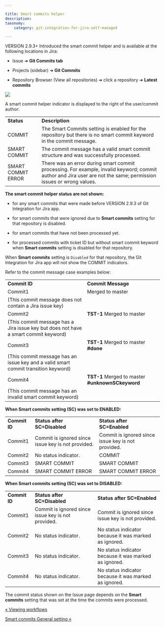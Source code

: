 ```yaml
---

title: Smart commits helper
description:
taxonomy:
    category: git-integration-for-jira-self-managed

---
```

VERSION 2.9.3+ Introduced the smart commit helper and is available at the following locations in Jira:

*   Issue ➜ **Git Commits tab**

*   Projects (sidebar) ➜ **Git Commits**

*   Repository Browser (View all repositories) ➜ click a repository ➜ **Latest commits**


![](https://bigbrassband.atlassian.net/wiki/download/thumbnails/1930398529/smart-commit-helper-example.png?version=1&modificationDate=1630642893155&cacheVersion=1&api=v2&width=680&height=353)


A smart commit helper indicator is displayed to the right of the user/commit author:

|     |     |
| --- | --- |
| **Status** | **Description** |
| COMMIT | The Smart Commits setting is enabled for the repository but there is no smart commit keyword in the commit message. |
| SMART COMMIT | The commit message has a valid smart commit structure and was successfully processed. |
| SMART COMMIT ERROR | There was an error during smart commit processing. For example, invalid keyword; commit author and Jira user are not the same; permission issues or wrong values. |


**The smart commit helper status are not shown:**

*   for any smart commits that were made before VERSION 2.9.3 of Git Integration for Jira app.

*   for smart commits that were ignored due to **Smart commits** setting for that repository is disabled.

*   for smart commits that have not been processed yet.

*   for processed commits with ticket ID but without smart commit keyword when **Smart commits** setting is disabled for that repository.


When **Smart commits** setting is `Disabled` for that repository, the Git Integration for Jira app will not show the COMMIT indicators.


Refer to the commit message case examples below:

|     |     |
| --- | --- |
| **Commit ID** | **Commit Message** |
| Commit1 | Merged to master |
| (This commit message does not contain a Jira issue key) |
| Commit2 | **TST-1** Merged to master |
| (This commit message has a Jira issue key but does not have a smart commit keyword) |
| Commit3 | **TST-1** Merged to master **#done** |
| (This commit message has an issue key and a valid smart commit transition keyword) |
| Commit4 | **TST-1** Merged to master **#unknownSCkeyword** |
| (This commit message has an invalid smart commit keyword) |


**When Smart commits setting (SC) was set to ENABLED:**

|     |     |     |
| --- | --- | --- |
| **Commit ID** | **Status after SC=Disabled** | **Status after SC=Enabled** |
| Commit1 | Commit is ignored since issue key is not provided. | Commit is ignored since issue key is not provided. |
| Commit2 | No status indicator. | COMMIT |
| Commit3 | SMART COMMIT | SMART COMMIT |
| Commit4 | SMART COMMIT ERROR | SMART COMMIT ERROR |


**When Smart commits setting (SC) was set to DISABLED:**

|     |     |     |
| --- | --- | --- |
| **Commit ID** | **Status after SC=Disabled** | **Status after SC=Enabled** |
| Commit1 | Commit is ignored since issue key is not provided. | Commit is ignored since issue key is not provided. |
| Commit2 | No status indicator. | No status indicator because it was marked as ignored. |
| Commit3 | No status indicator. | No status indicator because it was marked as ignored. |
| Commit4 | No status indicator. | No status indicator because it was marked as ignored. |

The commit status shown on the Issue page depends on the **Smart commits** setting that was set at the time the commits were processed.

[« Viewing workflows](/git-integration-for-jira-self-managed/Viewing-workflows)

[Smart commits General setting »](/wiki/spaces/GIJDC/pages/1930398554/Smart+commits+General+setting)


